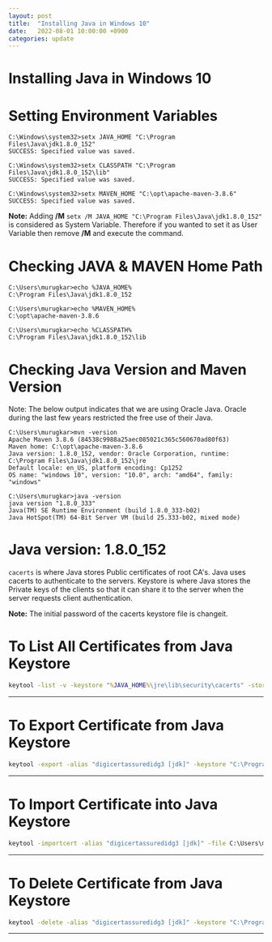 ```yaml
---
layout: post
title:  "Installing Java in Windows 10"
date:   2022-08-01 10:00:00 +0900
categories: update
---
```


# Installing Java in Windows 10

# Setting Environment Variables

```shell
C:\Windows\system32>setx JAVA_HOME "C:\Program Files\Java\jdk1.8.0_152"
SUCCESS: Specified value was saved.

C:\Windows\system32>setx CLASSPATH "C:\Program Files\Java\jdk1.8.0_152\lib"
SUCCESS: Specified value was saved.

C:\Windows\system32>setx MAVEN_HOME "C:\opt\apache-maven-3.8.6"
SUCCESS: Specified value was saved.
```

**Note:** Adding **/M** `setx /M JAVA_HOME "C:\Program Files\Java\jdk1.8.0_152"` is considered as System Variable. Therefore if you wanted to set it as User Variable then remove **/M** and execute the command.

# Checking JAVA & MAVEN Home Path
```shell
C:\Users\murugkar>echo %JAVA_HOME%
C:\Program Files\Java\jdk1.8.0_152

C:\Users\murugkar>echo %MAVEN_HOME%
C:\opt\apache-maven-3.8.6

C:\Users\murugkar>echo %CLASSPATH%
C:\Program Files\Java\jdk1.8.0_152\lib
```

# Checking Java Version and Maven Version
Note: The below output indicates that we are using Oracle Java. Oracle during the last few years restricted the free use of their Java. 

```shell
C:\Users\murugkar>mvn -version
Apache Maven 3.8.6 (84538c9988a25aec085021c365c560670ad80f63)
Maven home: C:\opt\apache-maven-3.8.6
Java version: 1.8.0_152, vendor: Oracle Corporation, runtime: C:\Program Files\Java\jdk1.8.0_152\jre
Default locale: en_US, platform encoding: Cp1252
OS name: "windows 10", version: "10.0", arch: "amd64", family: "windows"

C:\Users\murugkar>java -version
java version "1.8.0_333"
Java(TM) SE Runtime Environment (build 1.8.0_333-b02)
Java HotSpot(TM) 64-Bit Server VM (build 25.333-b02, mixed mode)
```
# Java version: 1.8.0_152
`cacerts` is where Java stores Public certificates of root CA's. Java uses cacerts to authenticate to the servers. Keystore is where Java stores the Private keys of the clients so that it can share it to the server when the server requests client authentication.

**Note:** The initial password of the cacerts keystore file is changeit.

# To List All Certificates from Java Keystore
```cmd
keytool -list -v -keystore "%JAVA_HOME%\jre\lib\security\cacerts" -storepass changeit
```
---
# To Export Certificate from Java Keystore
```cmd
keytool -export -alias "digicertassuredidg3 [jdk]" -keystore "C:\Program Files\Java\jdk1.8.0_333\jre\lib\security\cacerts" -rfc -file C:\Users\murugkar\digi_cert -storepass changeit
```
---
# To Import Certificate into Java Keystore
```cmd
keytool -importcert -alias "digicertassuredidg3 [jdk]" -file C:\Users\murugkar\digi_cert -keystore "C:\Program Files\Java\jdk1.8.0_152\jre\lib\security\cacerts" -storepass changeit
```
---
# To Delete Certificate from Java Keystore
```cmd
keytool -delete -alias "digicertassuredidg3 [jdk]" -keystore "C:\Program Files\Java\jdk1.8.0_152\jre\lib\security\cacerts"
```
---
